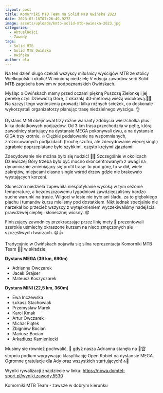 ```yaml
---
layout: post
title: Komorniki MTB Team na Solid MTB Owińska 2023
date: 2023-05-16T07:26:49.927Z
image: assets/uploads/kmtb-solid-mtb-owinska-2023.jpg
categories:
  - Aktualności
  - Zawody
tags:
  - Solid MTB
  - Solid MTB Owińska
  - Owińska
author: ola
---
```

Na ten dzień długo czekali wszyscy miłośnicy wyścigów MTB ze stolicy Wielkopolski i okolic! W minioną niedzielę V edycja zawodów serii Solid MTB zagościła bowiem w podpoznańskich Owińskach.
<!--more-->

Myśląc o Owińskach mamy przed oczami piękną Puszczę Zielonkę i jej perełkę czyli Dziewiczą Górę, z okazałą 40-metrową wieżą widokową.🗼🤩 Na szczyt tego wzniesienia prowadzi kilka różnych ścieżek, co doskonale wykorzystali organizatorzy planując trasę niedzielnego wyścigu. 👌 

Dystans MINI obejmował trzy różne warianty zdobycia wierzchołka plus kilka dodatkowych podjazdów. Od 3 km trasa przechodziła w pętlę, którą zawodnicy startujący na dystansie MEGA pokonywali dwu, a na dystansie GIGA trzy krotnie. 🔥 Ciężkie pedałowanie na wspomnianych, zróżnicowanych podjazdach (trochę szutru, ale zdecydowanie więcej singli) zgrabnie poprzeplatane było szybkimi, często krętymi zjazdami. 

Zdecydowanie nie można było się nudzić! 🤟😉 Szczególnie w okolicach Dziewiczej Góry trzeba było być mocno skoncentrowanym z uwagi na dynamicznie zmieniający się profil trasy: to pod górę, to w dół, wiele zakrętów, miejscami ciasne single wśród drzew gdzie nie brakowało wystających korzeni.

Słoneczna niedziela zapewniła niespotykanie wysoką w tym sezonie temperaturę, a bezdeszczowemu tygodniowi zawdzięczaliśmy bardzo suche warunki na trasie. Wilgoci w lesie nie było ani śladu, za to głębokiego piachu i tumanów kurzu mieliśmy pod dostatkiem. Nikt jednak specjalnie nie narzekał bo przecież wszyscy z wytęsknieniem wyczekiwaliśmy nadejścia prawdziwej ciepłej i słonecznej wiosny. 😎

Finiszujący zawodnicy przekraczając przez linię mety 🏁 prezentowali szerokie uśmiechy okraszone kurzem na nieco zmęczonych ale szczęśliwych twarzach. 😁👍 

Tradycyjnie w Owińskach pojawiła się silna reprezentacja Komorniki MTB Team 🖤💚 w składzie: 

**Dystans MEGA (39 km, 690m)**

* Adrianna Owczarek
* Jacek Grajser
* Mateusz Koszyczarek

**Dystans MINI (22,5 km, 360m)**

* Ewa Inczewska
* Łukasz Stachowiak
* Przemysław Marek
* Karol Kmak
* Artur Owczarek
* Michał Piątek
* Zbigniew Bocian
* Mariusz Bocian
* Arkadiusz Kamieniecki

Musimy się również pochwalić, 🤗 gdyż nasza Adrianna stanęła na 🥇🏆stopniu podium wygrywając klasyfikację Open Kobiet na dystansie MEGA. Ogromne gratulacje dla Ady oraz wszystkich startujących! 🔝👏

Wyniki rywalizacji znajdziecie w linku: <https://nowa.domtel-sport.pl/wyniki,zawody,5530>

Komorniki MTB Team - zawsze w dobrym kierunku